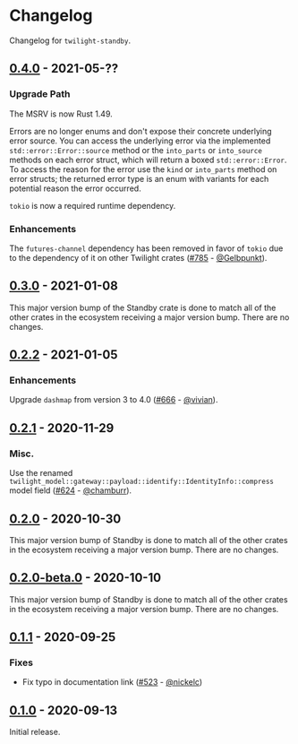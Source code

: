 # Changelog

Changelog for `twilight-standby`.

## [0.4.0] - 2021-05-??

### Upgrade Path

The MSRV is now Rust 1.49.

Errors are no longer enums and don't expose their concrete underlying error
source. You can access the underlying error via the implemented
`std::error::Error::source` method or the `into_parts` or `into_source` methods
on each error struct, which will return a boxed `std::error::Error`. To access
the reason for the error use the `kind` or `into_parts` method on error structs;
the returned error type is an enum with variants for each potential reason the
error occurred.

`tokio` is now a required runtime dependency.

### Enhancements

The `futures-channel` dependency has been removed in favor of `tokio` due to the
dependency of it on other Twilight crates ([#785] - [@Gelbpunkt]).

[#785]: https://github.com/twilight-rs/twilight/pull/785

## [0.3.0] - 2021-01-08

This major version bump of the Standby crate is done to match all of the other
crates in the ecosystem receiving a major version bump. There are no changes.

## [0.2.2] - 2021-01-05

### Enhancements

Upgrade `dashmap` from version 3 to 4.0 ([#666] - [@vivian]).

[#666]: https://github.com/twilight-rs/twilight/pull/666

## [0.2.1] - 2020-11-29

### Misc.

Use the renamed
`twilight_model::gateway::payload::identify::IdentityInfo::compress`
model field ([#624] - [@chamburr]).

## [0.2.0] - 2020-10-30

This major version bump of Standby is done to match all of the other crates in
the ecosystem receiving a major version bump. There are no changes.

## [0.2.0-beta.0] - 2020-10-10

This major version bump of Standby is done to match all of the other crates in
the ecosystem receiving a major version bump. There are no changes.

## [0.1.1] - 2020-09-25

### Fixes

- Fix typo in documentation link ([#523] - [@nickelc])

## [0.1.0] - 2020-09-13

Initial release.

[@chamburr]: https://github.com/chamburr
[@Gelbpunkt]: https://github.com/Gelbpunkt
[@nickelc]: https://github.com/nickelc
[@vivian]: https://github.com/vivian

[#624]: https://github.com/twilight-rs/twilight/pull/624
[#523]: https://github.com/twilight-rs/twilight/pull/523

[0.4.0]: https://github.com/twilight-rs/twilight/releases/tag/standby-v0.4.0
[0.3.0]: https://github.com/twilight-rs/twilight/releases/tag/standby-v0.3.0
[0.2.2]: https://github.com/twilight-rs/twilight/releases/tag/standby-v0.2.2
[0.2.1]: https://github.com/twilight-rs/twilight/releases/tag/standby-v0.2.1
[0.2.0]: https://github.com/twilight-rs/twilight/releases/tag/standby-v0.2.0
[0.2.0-beta.0]: https://github.com/twilight-rs/twilight/releases/tag/standby-v0.2.0-beta.0
[0.1.1]: https://github.com/twilight-rs/twilight/releases/tag/standby-v0.1.1
[0.1.0]: https://github.com/twilight-rs/twilight/releases/tag/v0.1.0
